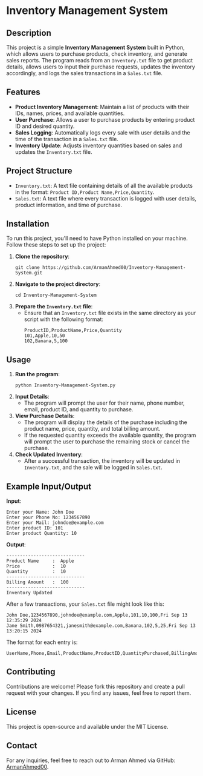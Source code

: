 
<h1>Inventory Management System</h1>

<h2>Description</h2>

<p>This project is a simple <strong>Inventory Management System</strong> built in Python, which allows users to purchase products, check inventory, and generate sales reports. The program reads from an <code>Inventory.txt</code> file to get product details, allows users to input their purchase requests, updates the inventory accordingly, and logs the sales transactions in a <code>Sales.txt</code> file.</p>

<h2>Features</h2>

<ul>
    <li><strong>Product Inventory Management</strong>: Maintain a list of products with their IDs, names, prices, and available quantities.</li>
    <li><strong>User Purchase</strong>: Allows a user to purchase products by entering product ID and desired quantity.</li>
    <li><strong>Sales Logging</strong>: Automatically logs every sale with user details and the time of the transaction in a <code>Sales.txt</code> file.</li>
    <li><strong>Inventory Update</strong>: Adjusts inventory quantities based on sales and updates the <code>Inventory.txt</code> file.</li>
</ul>

<h2>Project Structure</h2>

<ul>
    <li><code>Inventory.txt</code>: A text file containing details of all the available products in the format: <code>Product ID,Product Name,Price,Quantity</code>.</li>
    <li><code>Sales.txt</code>: A text file where every transaction is logged with user details, product information, and time of purchase.</li>
</ul>

<h2>Installation</h2>

<p>To run this project, you'll need to have Python installed on your machine. Follow these steps to set up the project:</p>

<ol>
    <li><strong>Clone the repository</strong>:
        <pre><code>git clone https://github.com/ArmanAhmed00/Inventory-Management-System.git</code></pre>
    </li>
    <li><strong>Navigate to the project directory</strong>:
        <pre><code>cd Inventory-Management-System</code></pre>
    </li>
    <li><strong>Prepare the <code>Inventory.txt</code> file</strong>:
        <ul>
            <li>Ensure that an <code>Inventory.txt</code> file exists in the same directory as your script with the following format:
                <pre><code>ProductID,ProductName,Price,Quantity
101,Apple,10,50
102,Banana,5,100
</code></pre>
            </li>
        </ul>
    </li>
</ol>

<h2>Usage</h2>

<ol>
    <li><strong>Run the program</strong>:
        <pre><code>python Inventory-Management-System.py</code></pre>
    </li>
    <li><strong>Input Details</strong>:
        <ul>
            <li>The program will prompt the user for their name, phone number, email, product ID, and quantity to purchase.</li>
        </ul>
    </li>
    <li><strong>View Purchase Details</strong>:
        <ul>
            <li>The program will display the details of the purchase including the product name, price, quantity, and total billing amount.</li>
            <li>If the requested quantity exceeds the available quantity, the program will prompt the user to purchase the remaining stock or cancel the purchase.</li>
        </ul>
    </li>
    <li><strong>Check Updated Inventory</strong>:
        <ul>
            <li>After a successful transaction, the inventory will be updated in <code>Inventory.txt</code>, and the sale will be logged in <code>Sales.txt</code>.</li>
        </ul>
    </li>
</ol>

<h2>Example Input/Output</h2>

<p><strong>Input</strong>:</p>
<pre><code>Enter your Name: John Doe
Enter your Phone No: 1234567890
Enter your Mail: johndoe@example.com
Enter product ID: 101
Enter product Quantity: 10
</code></pre>

<p><strong>Output</strong>:</p>
<pre><code>-----------------------------
Product Name     :  Apple
Price            :  10
Quantity         :  10
-----------------------------
Billing Amount   :  100
-----------------------------
Inventory Updated
</code></pre>
<p>After a few transactions, your <code>Sales.txt</code> file might look like this:</p>

<pre><code>John Doe,1234567890,johndoe@example.com,Apple,101,10,100,Fri Sep 13 12:35:29 2024
Jane Smith,0987654321,janesmith@example.com,Banana,102,5,25,Fri Sep 13 13:20:15 2024
</code></pre>

<p>The format for each entry is:</p>
<pre><code>UserName,Phone,Email,ProductName,ProductID,QuantityPurchased,BillingAmount,TimeOfPurchase
</code></pre>
<h2>Contributing</h2>

<p>Contributions are welcome! Please fork this repository and create a pull request with your changes. If you find any issues, feel free to report them.</p>

<h2>License</h2>

<p>This project is open-source and available under the MIT License.</p>

<h2>Contact</h2>

<p>For any inquiries, feel free to reach out to Arman Ahmed via GitHub: <a href="https://github.com/ArmanAhmed00">ArmanAhmed00</a>.</p>
